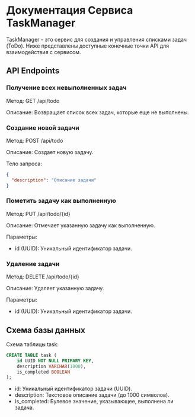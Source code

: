 # Документация Сервиса TaskManager

TaskManager - это сервис для создания и управления списками задач (ToDo). Ниже представлены доступные конечные точки API для взаимодействия с сервисом.

## API Endpoints

### Получение всех невыполненных задач
Метод: GET /api/todo

Описание: Возвращает список всех задач, которые еще не выполнены.

### Создание новой задачи
Метод: POST /api/todo

Описание: Создает новую задачу.

Тело запроса:
```json
{
  "description": "Описание задачи"
}
```
    
### Пометить задачу как выполненную
Метод: PUT /api/todo/{id}

Описание: Отмечает указанную задачу как выполненную.

Параметры:
- id (UUID): Уникальный идентификатор задачи.

### Удаление задачи
Метод: DELETE /api/todo/{id}

Описание: Удаляет указанную задачу.

Параметры:
- id (UUID): Уникальный идентификатор задачи.

## Схема базы данных

Схема таблицы task:
```sql
CREATE TABLE task (
    id UUID NOT NULL PRIMARY KEY,
    description VARCHAR(1000),
    is_completed BOOLEAN
);
```

- id: Уникальный идентификатор задачи (UUID).
- description: Текстовое описание задачи (до 1000 символов).
- is_completed: Булевое значение, указывающее, выполнена ли задача.